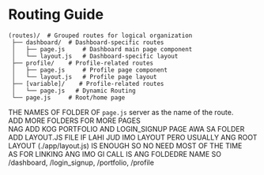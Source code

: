 # Routing Guide

```
(routes)/  # Grouped routes for logical organization
 ├── dashboard/  # Dashboard-specific routes
 │   ├── page.js     # Dashboard main page component
 │   └── layout.js   # Dashboard-specific layout
 ├── profile/    # Profile-related routes
 │   ├── page.js     # Profile page component
 │   └── layout.js   # Profile page layout
 ├── [variable]/    # Profile-related routes
 │   └── page.js   # Dynamic Routing
 └── page.js     # Root/home page
```

THE NAMES OF FOLDER OF ``page.js`` server as the name of the route.  
ADD MORE FOLDERS FOR MORE PAGES  
NAG ADD KOG PORTFOLIO AND LOGIN_SIGNUP PAGE AWA SA FOLDER  
ADD LAYOUT.JS FILE IF LAHI JUD IMO LAYOUT PERO USUALLY ANG ROOT LAYOUT (./app/layout.js) IS ENOUGH SO NO NEED MOST OF THE TIME  
AS FOR LINKING ANG IMO GI CALL IS ANG FOLDEDRE NAME SO /dashboard, /login_signup, /portfolio, /profile  
